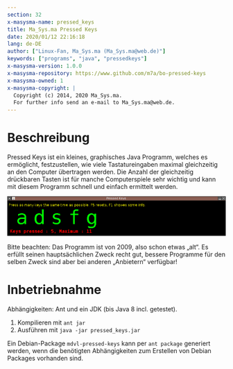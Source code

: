 ```yaml
---
section: 32
x-masysma-name: pressed_keys
title: Ma_Sys.ma Pressed Keys
date: 2020/01/12 22:16:18
lang: de-DE
author: ["Linux-Fan, Ma_Sys.ma (Ma_Sys.ma@web.de)"]
keywords: ["programs", "java", "pressedkeys"]
x-masysma-version: 1.0.0
x-masysma-repository: https://www.github.com/m7a/bo-pressed-keys
x-masysma-owned: 1
x-masysma-copyright: |
  Copyright (c) 2014, 2020 Ma_Sys.ma.
  For further info send an e-mail to Ma_Sys.ma@web.de.
---
```

Beschreibung
============

Pressed Keys ist ein kleines, graphisches Java Programm, welches es ermöglicht,
festzustellen, wie viele Tastatureingaben maximal gleichzeitig an den Computer
übertragen werden. Die Anzahl der gleichzeitig drückbaren Tasten ist für manche
Computerspiele sehr wichtig und kann mit diesem Programm schnell und einfach
ermittelt werden.

![Pressed Keys mit mehreren gedrückten Tasten](pressed_keys_att/screenshot.png)

Bitte beachten: Das Programm ist von 2009, also schon etwas „alt“. Es erfüllt
seinen hauptsächlichen Zweck recht gut, bessere Programme für den selben Zweck
sind aber bei anderen „Anbietern“ verfügbar!

Inbetriebnahme
==============

Abhängigkeiten: Ant und ein JDK (bis Java 8 incl. getestet).

 1. Kompilieren mit `ant jar`
 2. Ausführen mit `java -jar pressed_keys.jar`

Ein Debian-Package `mdvl-pressed-keys` kann per `ant package` generiert werden,
wenn die benötigten Abhängigkeiten zum Erstellen von Debian Packages vorhanden
sind.
